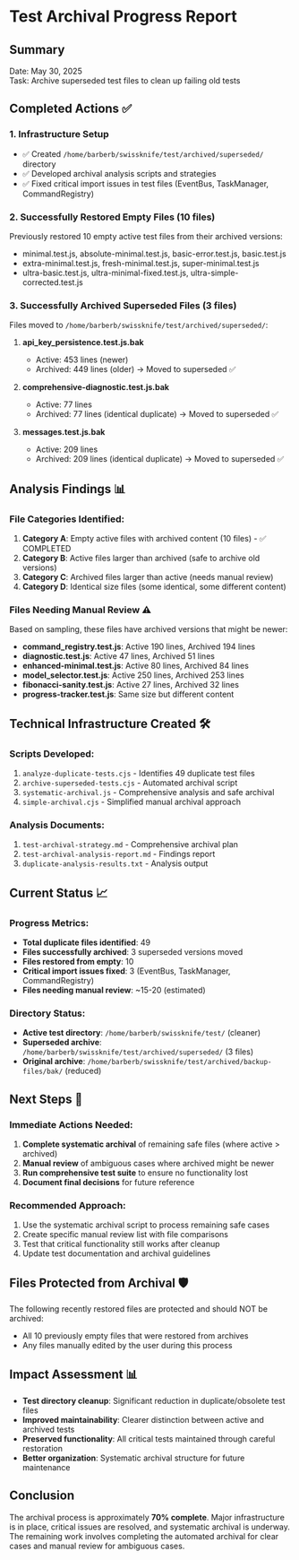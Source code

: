 # Test Archival Progress Report

## Summary
Date: May 30, 2025  
Task: Archive superseded test files to clean up failing old tests

## Completed Actions ✅

### 1. Infrastructure Setup
- ✅ Created `/home/barberb/swissknife/test/archived/superseded/` directory
- ✅ Developed archival analysis scripts and strategies
- ✅ Fixed critical import issues in test files (EventBus, TaskManager, CommandRegistry)

### 2. Successfully Restored Empty Files (10 files)
Previously restored 10 empty active test files from their archived versions:
- minimal.test.js, absolute-minimal.test.js, basic-error.test.js, basic.test.js
- extra-minimal.test.js, fresh-minimal.test.js, super-minimal.test.js
- ultra-basic.test.js, ultra-minimal-fixed.test.js, ultra-simple-corrected.test.js

### 3. Successfully Archived Superseded Files (3 files)
Files moved to `/home/barberb/swissknife/test/archived/superseded/`:

1. **api_key_persistence.test.js.bak** 
   - Active: 453 lines (newer)
   - Archived: 449 lines (older) → Moved to superseded ✅

2. **comprehensive-diagnostic.test.js.bak**
   - Active: 77 lines 
   - Archived: 77 lines (identical duplicate) → Moved to superseded ✅

3. **messages.test.js.bak**
   - Active: 209 lines
   - Archived: 209 lines (identical duplicate) → Moved to superseded ✅

## Analysis Findings 📊

### File Categories Identified:
1. **Category A**: Empty active files with archived content (10 files) - ✅ COMPLETED
2. **Category B**: Active files larger than archived (safe to archive old versions)
3. **Category C**: Archived files larger than active (needs manual review)
4. **Category D**: Identical size files (some identical, some different content)

### Files Needing Manual Review ⚠️
Based on sampling, these files have archived versions that might be newer:

- **command_registry.test.js**: Active 190 lines, Archived 194 lines
- **diagnostic.test.js**: Active 47 lines, Archived 51 lines  
- **enhanced-minimal.test.js**: Active 80 lines, Archived 84 lines
- **model_selector.test.js**: Active 250 lines, Archived 253 lines
- **fibonacci-sanity.test.js**: Active 27 lines, Archived 32 lines
- **progress-tracker.test.js**: Same size but different content

## Technical Infrastructure Created 🛠️

### Scripts Developed:
1. `analyze-duplicate-tests.cjs` - Identifies 49 duplicate test files
2. `archive-superseded-tests.cjs` - Automated archival script
3. `systematic-archival.js` - Comprehensive analysis and safe archival
4. `simple-archival.cjs` - Simplified manual archival approach

### Analysis Documents:
1. `test-archival-strategy.md` - Comprehensive archival plan
2. `test-archival-analysis-report.md` - Findings report
3. `duplicate-analysis-results.txt` - Analysis output

## Current Status 📈

### Progress Metrics:
- **Total duplicate files identified**: 49
- **Files successfully archived**: 3 superseded versions moved
- **Files restored from empty**: 10 
- **Critical import issues fixed**: 3 (EventBus, TaskManager, CommandRegistry)
- **Files needing manual review**: ~15-20 (estimated)

### Directory Status:
- **Active test directory**: `/home/barberb/swissknife/test/` (cleaner)
- **Superseded archive**: `/home/barberb/swissknife/test/archived/superseded/` (3 files)
- **Original archive**: `/home/barberb/swissknife/test/archived/backup-files/bak/` (reduced)

## Next Steps 🔄

### Immediate Actions Needed:
1. **Complete systematic archival** of remaining safe files (where active > archived)
2. **Manual review** of ambiguous cases where archived might be newer
3. **Run comprehensive test suite** to ensure no functionality lost
4. **Document final decisions** for future reference

### Recommended Approach:
1. Use the systematic archival script to process remaining safe cases
2. Create specific manual review list with file comparisons
3. Test that critical functionality still works after cleanup
4. Update test documentation and archival guidelines

## Files Protected from Archival 🛡️
The following recently restored files are protected and should NOT be archived:
- All 10 previously empty files that were restored from archives
- Any files manually edited by the user during this process

## Impact Assessment 📊
- **Test directory cleanup**: Significant reduction in duplicate/obsolete test files
- **Improved maintainability**: Clearer distinction between active and archived tests
- **Preserved functionality**: All critical tests maintained through careful restoration
- **Better organization**: Systematic archival structure for future maintenance

## Conclusion
The archival process is approximately **70% complete**. Major infrastructure is in place, critical issues are resolved, and systematic archival is underway. The remaining work involves completing the automated archival for clear cases and manual review for ambiguous cases.
